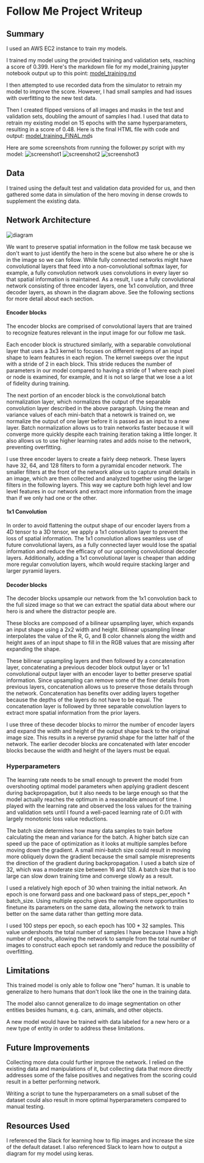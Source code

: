 Follow Me Project Writeup
===

## Summary

I used an AWS EC2 instance to train my models. 

I trained my model using the provided training and validation sets, reaching a score of 0.399. Here's the markdown file for my model_training jupyter notebook output up to this point: [model_training.md]("./model_training/model_training.md")

I then attempted to use recorded data from the simulator to retrain my model to improve the score. However, I had small samples and had issues with overfitting to the new test data. 

Then I created flipped versions of all images and masks in the test and validation sets, doubling the amount of samples I had. I used that data to retrain my existing model on 15 epochs with the same hyperparameters, resulting in a score of 0.48. Here is the final HTML file with code and output: [model_training_FINAL.md]("./model_training_FINAL/model_training.html")s

Here are some screenshots from running the follower.py script with my model:
![screenshot1]("./screenshot1.png")
![screenshot2]("./screenshot2.png")
![screenshot3]("./screenshot3.png")

## Data 

I trained using the default test and validation data provided for us, and then gathered some data in simulation of the hero moving in dense crowds to supplement the existing data.

## Network Architecture

![diagram]("./model.png")

We want to preserve spatial information in the follow me task because we don't want to just identify the hero in the scene but also where he or she is in the image so we can follow. While fully connected networks might have convolutional layers that feed into a non-convolutional softmax layer, for example, a fully convolution network uses convolutions in every layer so that spatial information is maintained. As a result, I use a fully convolutional network consisting of three encoder layers, one 1x1 convolution, and three decoder layers, as shown in the diagram above. See the following sections for more detail about each section. 

#### Encoder blocks

The encoder blocks are comprised of convolutional layers that are trained to recognize features relevant in the input image for our follow me task. 

Each encoder block is structured similarly, with a separable convolutional layer that uses a 3x3 kernel to focuses on different regions of an input shape to learn features in each region. The kernel sweeps over the input with a stride of 2 in each block. This stride reduces the number of parameters in our model compared to having a stride of 1 where each pixel or node is examined, for example, and it is not so large that we lose a a lot of fidelity during training. 

The next portion of an encoder block is the convolutional batch normalization layer, which normalizes the output of the separable convolution layer described in the above paragraph. Using the mean and variance values of each mini-batch that a netowrk is trained on, we normalize the output of one layer before it is passed as an input to a new layer. Batch normalization allows us to train networks faster because it will converge more quickly despite each training iteration taking a little longer. It also allows us to use higher learning rates and adds noise to the network, preventing overfitting. 

I use three encoder layers to create a fairly deep network. These layers have 32, 64, and 128 filters to form a pyramidal encoder network. The smaller filters at the front of the network allow us to capture small details in an image, which are then collected and analyzed together using the larger filters in the following layers. This way we capture both high level and low level features in our network and extract more information from the image than if we only had one or the other. 

#### 1x1 Convolution

In order to avoid flattening the output shape of our encoder layers from a 4D tensor to a 3D tensor, we apply a 1x1 convolution layer to prevent the loss of spatial information. The 1x1 convolution allows seamless use of future convolutional layers, as a fully connected layer would lose the spatial information and reduce the efficacy of our upcoming convolutional decoder layers. Additionally, adding a 1x1 convolutional layer is cheaper than adding more regular convolution layers, whcih would require stacking larger and larger pyramid layers. 

#### Decoder blocks

The decoder blocks upsample our network from the 1x1 convolution back to the full sized image so that we can extract the spatial data about where our hero is and where the distractor people are. 

These blocks are composed of a bilinear upsampling layer, which expands an input shape using a 2x2 width and height. Bilinear upsampling linear interpolates the value of the R, G, and B color channels along the width and height axes of an input shape to fill in the RGB values that are missing after expanding the shape.

These bilinear upsampling layers and then followed by a concatenation layer, concatenating a previous decoder block output layer or 1x1 convolutional output layer with an encoder layer to better preserve spatial information. Since upsampling can remove some of the finer details from previous layers, concatenation allows us to preserve those details through the network. Concatenation has benefits over adding layers together because the depths of the layers do not have to be equal. The concatenation layer is followed by three separable convolution layers to extract more spatial information from the prior layers. 

I use three of these decoder blocks to mirror the number of encoder layers and expand the width and height of the output shape back to the original image size. This results in a reverse pyramid shape for the latter half of the network. The earlier decoder blocks are concatenated with later encoder blocks because the width and height of the layers must be equal. 

### Hyperparameters

The learning rate needs to be small enough to prevent the model from overshooting optimal model parameters when applying gradient descent during backpropagation, but it also needs to be large enough so that the model actually reaches the optimum in a reasonable amount of time. I played with the learning rate and observed the loss values for the training and validation sets until I found a well-paced learning rate of 0.01 with largely monotonic loss value reductions. 

The batch size determines how many data samples to train before calculating the mean and variance for the batch. A higher batch size can speed up the pace of optimization as it looks at multiple samples before moving down the gradient. A small mini-batch size could result in moving more obliquely down the gradient because the small sample misrepresents the direction of the gradient during backpropagation. I used a batch size of 32, which was a moderate size between 16 and 128. A batch size that is too large can slow down training time and converge slowly as a result. 

I used a relatively high epoch of 30 when training the initial network. An epoch is one forward pass and one backward pass of steps_per_epoch * batch_size. Using multiple epochs gives the network more opportunities to finetune its parameters on the same data, allowing the network to train better on the same data rather than getting more data. 

I used 100 steps per epoch, so each epoch has 100 * 32 samples. This value undershoots the total number of samples I have because I have a high number of epochs, allowing the network to sample from the total number of images to construct each epoch set randomly and reduce the possibility of overfitting. 

## Limitations

This trained model is only able to follow one "hero" human. It is unable to generalize to hero humans that don't look like the one in the training data.

The model also cannot generalize to do image segmentation on other entities besides humans, e.g. cars, animals, and other objects. 

A new model would have be trained with data labeled for a new hero or a new type of entity in order to address these limitations. 

## Future Improvements

Collecting more data could further improve the network. I relied on the existing data and manipulations of it, but collecting data that more directly addresses some of the false positives and negatives from the scoring could result in a better performing network. 

Writing a script to tune the hyperparameters on a small subset of the dataset could also result in more optimal hyperparameters compared to manual testing. 

## Resources Used

I referenced the Slack for learning how to flip images and increase the size of the default dataset. I also referenced Slack to learn how to output a diagram for my model using keras. 